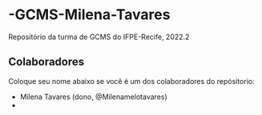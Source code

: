 # -GCMS-Milena-Tavares
Repositório da turma de GCMS do IFPE-Recife, 2022.2

## Colaboradores
Coloque seu nome abaixo se você é um dos colaboradores do repósitorio:

* Milena Tavares (dono, @Milenamelotavares)
* 
